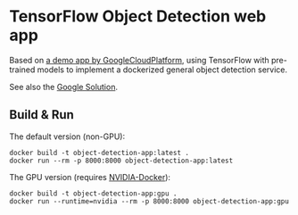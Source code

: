 # TensorFlow Object Detection web app

Based on [a demo app by GoogleCloudPlatform](https://github.com/GoogleCloudPlatform/tensorflow-object-detection-example), using TensorFlow with pre-trained models to implement a dockerized general object detection service.

See also the [Google Solution](https://cloud.google.com/solutions/creating-object-detection-application-tensorflow).

## Build & Run

The default version (non-GPU):

```
docker build -t object-detection-app:latest .
docker run --rm -p 8000:8000 object-detection-app:latest
```

The GPU version (requires [NVIDIA-Docker](https://github.com/NVIDIA/nvidia-docker)):

```
docker build -t object-detection-app:gpu .
docker run --runtime=nvidia --rm -p 8000:8000 object-detection-app:gpu
```
